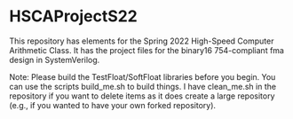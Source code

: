 # HSCAProjectS22
This repository has elements for the Spring 2022 High-Speed Computer
Arithmetic Class.  It has the project files for the binary16
754-compliant fma design in SystemVerilog.

Note: Please build the TestFloat/SoftFloat libraries before you begin.
      You can use the scripts build_me.sh to build things.  I have
      clean_me.sh in the repository if you want to delete items as it
      does create a large repository (e.g., if you wanted to have your
      own forked repository).  
